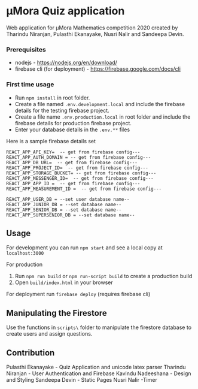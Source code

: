 # μMora Quiz application

Web application for μMora Mathematics competition 2020 created by Tharindu Niranjan, Pulasthi Ekanayake, Nusri Nalir and Sandeepa Devin.

### Prerequisites

- nodejs - https://nodejs.org/en/download/
- firebase cli (for deployment) - https://firebase.google.com/docs/cli

### First time usage

- Run `npm install` in root folder.
- Create a file named `.env.development.local` and include the firebase details for the testing firebase project.
- Create a file name `.env.production.local` in root folder and include the firebase details for production firebase project.
- Enter your database details in the `.env.**` files

Here is a sample firebase details set

```
REACT_APP_API_KEY=  -- get from firebase config---
REACT_APP_AUTH_DOMAIN = -- get from firebase config---
REACT_APP_DB_URL=  -- get from firebase config---
REACT_APP_PROJECT_ID=  -- get from firebase config---
REACT_APP_STORAGE_BUCKET= -- get from firebase config---
REACT_APP_MESSENGER_ID=  -- get from firebase config---
REACT_APP_APP_ID =  -- get from firebase config---
REACT_APP_MEASUREMENT_ID =  -- get from firebase config---

REACT_APP_USER_DB = --set user database name--
REACT_APP_JUNIOR_DB = --set database name--
REACT_APP_SENIOR_DB = --set database name--
REACT_APP_SUPERSENIOR_DB = --set database name--

```

## Usage

For development you can run `npm start` and see a local copy at `localhost:3000`

For production

1. Run `npm run build` or `npm run-script build` to create a production build
2. Open `build/index.html` in your browser

For deployment run `firebase deploy` (requires firebase cli)

## Manipulating the Firestore

Use the functions in `scripts\` folder to manipulate the firestore database to create users and assign questions.

## Contribution

Pulasthi Ekanayake - Quiz Application and unicode latex parser
Tharindu Niranjan - User Authentication and Firebase
Kavindu Nadeeshana - Design and Styling
Sandeepa Devin - Static Pages
Nusri Nalir -Timer

